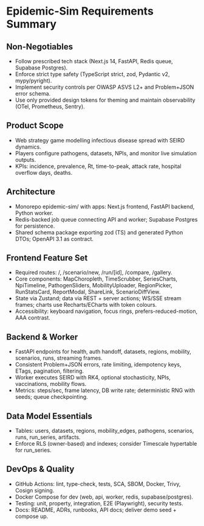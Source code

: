 

# Epidemic-Sim Requirements Summary

## Non-Negotiables
- Follow prescribed tech stack (Next.js 14, FastAPI, Redis queue, Supabase Postgres).
- Enforce strict type safety (TypeScript strict, zod, Pydantic v2, mypy/pyright).
- Implement security controls per OWASP ASVS L2+ and Problem+JSON error schema.
- Use only provided design tokens for theming and maintain observability (OTel, Prometheus, Sentry).

## Product Scope
- Web strategy game modelling infectious disease spread with SEIRD dynamics.
- Players configure pathogens, datasets, NPIs, and monitor live simulation outputs.
- KPIs: incidence, prevalence, Rt, time-to-peak, attack rate, hospital overflow days, deaths.

## Architecture
- Monorepo epidemic-sim/ with apps: Next.js frontend, FastAPI backend, Python worker.
- Redis-backed job queue connecting API and worker; Supabase Postgres for persistence.
- Shared schema package exporting zod (TS) and generated Python DTOs; OpenAPI 3.1 as contract.

## Frontend Feature Set
- Required routes: /, /scenario/new, /run/[id], /compare, /gallery.
- Core components: MapChoropleth, TimeScrubber, SeriesCharts, NpiTimeline, PathogenSliders,
  MobilityUploader, RegionPicker, RunStatsCard, ReportModal, ShareLink, ScenarioDiffView.
- State via Zustand; data via REST + server actions; WS/SSE stream frames; charts use Recharts/ECharts with token colours.
- Accessibility: keyboard navigation, focus rings, prefers-reduced-motion, AAA contrast.

## Backend & Worker
- FastAPI endpoints for health, auth handoff, datasets, regions, mobility, scenarios, runs, streaming frames.
- Consistent Problem+JSON errors, rate limiting, idempotency keys, ETags, pagination, filtering.
- Worker executes SEIRD with RK4, optional stochasticity, NPIs, vaccinations, mobility flows.
- Metrics: steps/sec, frame latency, DB write rate; deterministic RNG with seeds; queue checkpointing.

## Data Model Essentials
- Tables: users, datasets, regions, mobility_edges, pathogens, scenarios, runs, run_series, artifacts.
- Enforce RLS (owner-based) and indexes; consider Timescale hypertable for run_series.

## DevOps & Quality
- GitHub Actions: lint, type-check, tests, SCA, SBOM, Docker, Trivy, Cosign signing.
- Docker Compose for dev (web, api, worker, redis, supabase/postgres).
- Testing: unit, property, integration, E2E (Playwright), security tests.
- Docs: README, ADRs, runbooks, API docs; deliver demo seed + compose up.
